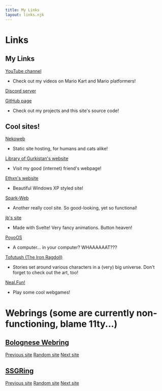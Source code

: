 ```yaml
---
title: My Links
layout: links.njk
---
```


# Links
## My Links
[YouTube channel](https://youtube.com/@TheOliveOli38)
- Check out my videos on Mario Kart and Mario platformers!

[Discord server](https://discord.gg/bT9yyBRpFm)

[GitHub page](https://github.com/TheOliveOli38)
- Check out my projects and this site's source code!

## Cool sites!
[Nekoweb](https://nekoweb.org/)
- Static site hosting, for humans and cats alike!

[Library of Gurkistan's website](https://libraryofgurkistan.nekoweb.org/)
- Visit my good (internet) friend's webpage!

[Ethxn's website](https://ethxn.xyz/)
- Beautiful Windows XP styled site!

[Spark-Web](https://darkosparko.nekoweb.org/)
- Another really cool site. So good-looking, yet so functional!

[jb's site](https://jb.is-a.dev/)
- Made with Svelte! Very fancy animations. Button heaven!

[PoyoOS](https://poyo.study/)
- A computer... in your computer? WHAAAAAAT???

[Tofutush (The Iron Ragdoll)](https://tofutush.github.io/The-Iron-Ragdoll)
- Stories set around various characters in a (very) big universe. Don't forget to check out the art, too!

[Neal.Fun!](https://neal.fun/)
- Play some cool webgames!

# Webrings (some are currently non-functioning, blame 11ty...)
## [Bolognese Webring](https://daisy.nekoweb.org/webring)
[Previous site](https://spagwhetti.github.io/redirect.html?to=prev&name=TheOliveOli)
[Random site](https://spagwhetti.github.io/redirect.html?to=random&name=TheOliveOli)
[Next site](https://spagwhetti.github.io/redirect.html?to=next&name=TheOliveOli)

## [SSGRing](https://jbcarreon123.nekoweb.org/webrings/ssgring/)
[Previous site](https://jbcarreon123.nekoweb.org/webrings/ssgring/redirect?slug=theoliveoli&way=prev)
[Random site](https://jbcarreon123.nekoweb.org/webrings/ssgring/redirect?way=rand)
[Next site](https://jbcarreon123.nekoweb.org/webrings/ssgring/redirect?slug=theoliveoli&way=next)